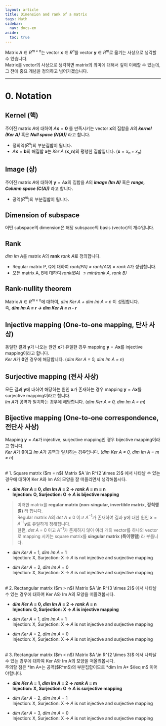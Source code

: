 ```yaml
---
layout: article
title: Dimension and rank of a matrix
tags: Math
sidebar:
  nav: docs-en
aside:
  toc: true
---
```


Matrix $A \in R^{m \times n}$는 vector $\textbf{x} \in R^n$를 vector $\textbf{y} \in R^m$로 옮기는 사상으로 생각할 수 있습니다.
<br>Matrix를 vector의 사상으로 생각하면 matrix의 의미에 대해서 깊이 이해할 수 있는데, 그 전에 중요 개념을 정의하고 넘어가겠습니다.

<!--more-->

---

# 0. Notation
## Kernel (핵)
주어진 matrix $A$에 대하여 $A \textbf{x} = \textbf{0}$ 를 만족시키는 vector $\textbf{x}$의 집합을 $A$의 ***kernel (Ker A)*** 혹은 ***Null space (N(A))*** 라고 합니다.
- 정의역($R^n$)의 부분집합이 됩니다.
- $A\textbf{x} = \textbf{b}$의 해집합 $\textbf{x}$는 *Ker A* ($\textbf{x_n}$)의 평행한 집합입니다. ($\textbf{x} = x_n + x_p$)

## Image (상)
주어진 matrix $A$에 대하여 $\textbf{y} = A \textbf{x}$의 집합을 $A$의 ***image (Im A)*** 혹은 ***range, Column space (C(A))*** 라고 합니다.
- 공역($R^m$)의 부분집합이 됩니다.

## Dimension of subspace
어떤 subspace의 dimension은 해당 subspace의 basis (vector)의 개수입니다.

## Rank
*dim Im A*를 matrix A의 **rank** *rank A*로 정의합니다.
- Regular matrix P, Q에 대하여 *rank(PA) = rank(AQ) = rank A*가 성립합니다.
- 모든 matrix A, B에 대하여 *rank(BA) $\leq min$(rank A, rank B)*

## Rank-nullity theorem
Matrix $A \in R^{m \times n}$에 대하여, *dim Ker A + dim Im A = n* 이 성립합니다.
<br>즉, ***dim Im A = r → dim Ker A = n - r***

## Injective mapping (One-to-one mapping, 단사 사상)
동일한 결과 $\textbf{y}$가 나오는 원인 $\textbf{x}$가 유일한 경우 mapping $\textbf{y} = A\textbf{x}$를 injective mapping이라고 합니다.
<br>*Ker A*가 $\textbf{0}$인 경우에 해당합니다. (*dim Ker A = 0, dim Im A = $n$*)

## Surjective mapping (전사 사상)
모든 결과 $\textbf{y}$에 대하여 해당하는 원인 $\textbf{x}$가 존재하는 경우 mapping $\textbf{y} = A\textbf{x}$를 surjective mapping이라고 합니다.
<br>*Im A*가 공역과 일치하는 경우에 해당합니다. (*dim Ker A = 0, dim Im A = $m$*)

## Bijective mapping (One-to-one correspondence, 전단사 사상)
Mapping $\textbf{y} = A\textbf{x}$가 injective, surjective mapping인 경우 bijective mapping이라고 합니다.
<br>*Ker A*가 $\textbf{0}$이고 *Im A*가 공역과 일치하는 경우입니다. (*dim Ker A = 0, dim Im A = m = n*)

<br>
# 1. Square matrix ($m = n$)
Matrix $A \in R^{2 \times 2}$ 에서 나타날 수 있는 경우에 대하여 Ker A와 Im A의 모양을 잘 떠올리면서 생각해봅시다.

- ***dim Ker A* = 0, *dim Im A* = 2 → *rank A* = m = n**
<br>**Injection: O, Surjection: O → *A* is bijective mapping**

> 이러한 matrix를 **regular matrix (non-singular, invertible matrix, 정칙행렬)** 라 합니다.
<br>Regular matrix A의 *det A* $\neq$ 0 이고 $A^{-1}$가 존재하여 결과 $\textbf{y}$에 대한 원인 $\textbf{x} = A^{-1}\textbf{y}$로 유일하게 정해집니다.
<br> 한편, *det A* = 0 이고 $A^{-1}$가 존재하지 않아 여러 개의 vector를 하나의 vector로 mapping 시키는 square matrix를 **singular matrix (특이행렬)** 라 부릅니다.

- *dim Ker A* = 1, *dim Im A* = 1
<br>Injection: X, Surjection: X → *A* is not injective and surjective mapping

- *dim Ker A* = 2, *dim Im A* = 0
<br>Injection: X, Surjection: X → *A* is not injective and surjective mapping

<br>
# 2. Rectangular matrix ($m > n$)
Matrix $A \in R^{3 \times 2}$ 에서 나타날 수 있는 경우에 대하여 Ker A와 Im A의 모양을 떠올려봅시다.

- ***dim Ker A* = 0, *dim Im A* = 2 → *rank A* = n**
<br>**Injection: O, Surjection: X → *A* is injective mapping**

- *dim Ker A* = 1, *dim Im A* = 1
<br>Injection: X, Surjection: X → *A* is not injective and surjective mapping

- *dim Ker A* = 2, *dim Im A* = 0
<br>Injection: X, Surjection: X → *A* is not injective and surjective mapping

<br>
# 3. Rectangular matrix ($m < n$)
Matrix $A \in R^{2 \times 3}$ 에서 나타날 수 있는 경우에 대하여 Ker A와 Im A의 모양을 떠올려봅시다.
<br>주의할 점은 *Im A*는 공역($R^m$)의 부분집합이므로 *dim Im A* $\leq m$ 이어야합니다.

- ***dim Ker A* = 1, *dim Im A* = 2 → *rank A* = m**
<br>**Injection: X, Surjection: O → *A* is surjective mapping**

- *dim Ker A* = 2, *dim Im A* = 1
<br>Injection: X, Surjection: X → *A* is not injective and surjective mapping

- *dim Ker A* = 3, *dim Im A* = 0
<br>Injection: X, Surjection: X → *A* is not injective and surjective mapping
